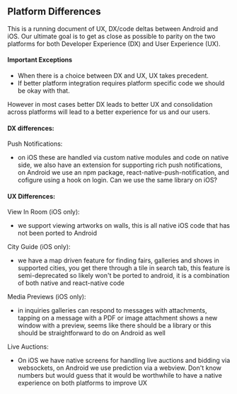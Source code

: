 ## Platform Differences

This is a running document of UX, DX/code deltas between Android and iOS. Our ultimate goal is to get as close as possible to parity on the two platforms for both Developer Experience (DX) and User Experience (UX).

#### Important Exceptions

- When there is a choice between DX and UX, UX takes precedent.
- If better platform integration requires platform specific code we should be okay with that.

However in most cases better DX leads to better UX and consolidation across platforms will lead to a better experience for us and our users.

#### DX differences:

Push Notifications:

- on iOS these are handled via custom native modules and code on native side, we also have an extension for supporting rich push notifications, on Android we use an npm package, react-native-push-notification, and cofigure using a hook on login. Can we use the same library on iOS?

#### UX Differences:

View In Room (iOS only):

- we support viewing artworks on walls, this is all native iOS code that has not been ported to Android

City Guide (iOS only):

- we have a map driven feature for finding fairs, galleries and shows in supported cities, you get there through a tile in search tab, this feature is semi-deprecated so likely won't be ported to android, it is a combination of both native and react-native code

Media Previews (iOS only):

- in inquiries galleries can respond to messages with attachments, tapping on a message with a PDF or image attachment shows a new window with a preview,
  seems like there should be a library or this should be straightforward to do on Android as well

Live Auctions:

- On iOS we have native screens for handling live auctions and bidding via websockets, on Android we use prediction via a webview. Don't know numbers but would guess that it would be worthwhile to have a native experience on both platforms to improve UX
